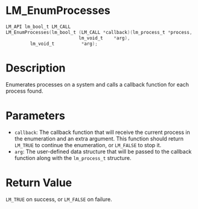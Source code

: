 # LM_EnumProcesses

```c
LM_API lm_bool_t LM_CALL
LM_EnumProcesses(lm_bool_t (LM_CALL *callback)(lm_process_t *process,
					       lm_void_t    *arg),
		 lm_void_t          *arg);
```

# Description
Enumerates processes on a system and calls a callback function for each process found.

# Parameters
 - `callback`: The callback function that will receive the current
process in the enumeration and an extra argument. This function
should return `LM_TRUE` to continue the enumeration, or `LM_FALSE`
to stop it.
 - `arg`: The user-defined data structure that will be passed to the
callback function along with the `lm_process_t` structure.

# Return Value
`LM_TRUE` on success, or `LM_FALSE` on failure.

